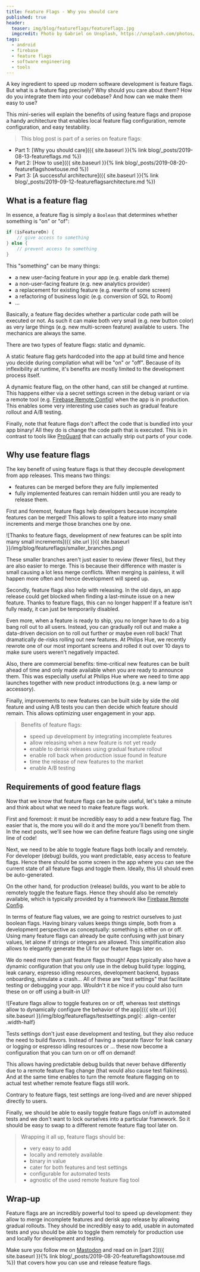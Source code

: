 ```yaml
---
title: Feature Flags - Why you should care
published: true
header:
  teaser: img/blog/featureflags/featureflags.jpg
  imgcredit: Photo by Gabriel on Unsplash, https://unsplash.com/photos/iynyPZ8shPk, cropped
tags:
  - android
  - firebase
  - feature flags
  - software engineering
  - tools
---
```

A key ingredient to speed up modern software development is feature flags. But what is a feature flag precisely? Why should you care about them? How do you integrate them into your codebase? And how can we make them easy to use?

This mini-series will explain the benefits of using feature flags and propose a handy architecture that enables local feature flag configuration, remote configuration, and easy testability.

> This blog post is part of a series on feature flags:
- Part 1: [Why you should care]({{ site.baseurl }}{% link blog/_posts/2019-08-13-featureflags.md %})
- Part 2: [How to use]({{ site.baseurl }}{% link blog/_posts/2019-08-20-featureflagshowtouse.md %})
- Part 3: [A successful architecture]({{ site.baseurl }}{% link blog/_posts/2019-09-12-featureflagsarchitecture.md %})

## What is a feature flag
In essence, a feature flag is simply a `Boolean` that determines whether something is "on" or "of":

```kotlin
if (isFeatureOn) {
    // give access to something
} else {
    // prevent access to something
}
```

This "something" can be many things:

- a new user-facing feature in your app (e.g. enable dark theme)
- a non-user-facing feature (e.g. new analytics provider)
- a replacement for existing feature (e.g. rewrite of some screen)
- a refactoring of business logic (e.g. conversion of SQL to Room)
- ...

Basically, a feature flag decides whether a particular code path will be executed or not. As such it can make both very small (e.g. new button color) as very large things (e.g. new multi-screen feature) available to users. The mechanics are always the same.

There are two types of feature flags: static and dynamic.

A static feature flag gets hardcoded into the app at build time and hence you decide during compilation what will be "on" or "off". Because of its inflexibility at runtime, it's benefits are mostly limited to the development process itself.

A dynamic feature flag, on the other hand, can still be changed at runtime. This happens either via a secret settings screen in the debug variant or via a remote tool (e.g. [Firebase Remote Config](https://firebase.google.com/docs/remote-config)) when the app is in production. This enables some very interesting use cases such as gradual feature rollout and A/B testing.

Finally, note that feature flags don't affect the code that is bundled into your app binary! All they do is change the code path that is executed. This is in contrast to tools like [ProGuard](https://www.guardsquare.com/en/products/proguard) that can actually strip out parts of your code.

## Why use feature flags
The key benefit of using feature flags is that they decouple development from app releases. This means two things:

- features can be merged before they are fully implemented
- fully implemented features can remain hidden until you are ready to release them.

First and foremost, feature flags help developers because incomplete features can be merged! This allows to split a feature into many small increments and merge those branches one by one.

![Thanks to feature flags, development of new features can be split into many small increments]({{ site.url }}{{ site.baseurl }}/img/blog/featureflags/smaller_branches.png)

These smaller branches aren't just easier to review (fewer files), but they are also easier to merge. This is because their difference with master is small causing a lot less merge conflicts. When merging is painless, it will happen more often and hence development will speed up.

Secondly, feature flags also help with releasing. In the old days, an app release could get blocked when finding a last-minute issue on a new feature. Thanks to feature flags, this can no longer happen! If a feature isn't fully ready, it can just be temporarily disabled.

Even more, when a feature is ready to ship, you no longer have to do a big bang roll out to all users. Instead, you can gradually roll out and make a data-driven decision on to roll out further or maybe even roll back! That dramatically de-risks rolling out new features. At Philips Hue, we recently rewrote one of our most important screens and rolled it out over 10 days to make sure users weren't negatively impacted.

Also, there are commercial benefits: time-critical new features can be built ahead of time and only made available when you are ready to announce them. This was especially useful at Philips Hue where we need to time app launches together with new product introductions (e.g. a new lamp or accessory).

Finally, improvements to new features can be built side by side the old feature and using A/B tests you can then decide which feature should remain. This allows optimizing user engagement in your app.

> Benefits of feature flags:
> - speed up development by integrating incomplete features
> - allow releasing when a new feature is not yet ready
> - enable to derisk releases using gradual feature rollout
> - enable roll back when production issue found in feature
> - time the release of new features to the market
> - enable A/B testing

## Requirements of good feature flags
Now that we know that feature flags can be quite useful, let's take a minute and think about what we need to make feature flags work.

First and foremost: it must be incredibly easy to add a new feature flag. The easier that is, the more you will do it and the more you'll benefit from them. In the next posts, we'll see how we can define feature flags using one single line of code!

Next, we need to be able to toggle feature flags both locally and remotely. For developer (debug) builds, you want predictable, easy access to feature flags. Hence there should be some screen in the app where you can see the current state of all feature flags and toggle them. Ideally, this UI should even be auto-generated.

On the other hand, for production (release) builds, you want to be able to remotely toggle the feature flags. Hence they should also be remotely available, which is typically provided by a framework like [Firebase Remote Config](https://firebase.google.com/docs/remote-config).

In terms of feature flag values, we are going to restrict ourselves to just boolean flags. Having binary values keeps things simple, both from a development perspective as conceptually: something is either on or off. Using many feature flags can already be quite confusing with just binary values, let alone if strings or integers are allowed. This simplification also allows to elegantly generate the UI for our feature flags later on.

We do need more than just feature flags though! Apps typically also have a dynamic configuration that you only use in the debug build type: logging, leak canary, espresso idling resources, development backend, bypass onboarding, simulate a crash... All of these are "test settings" that facilitate testing or debugging your app. Wouldn't it be nice if you could also turn these on or off using a built-in UI?

![Feature flags allow to toggle features on or off, whereas test stettings allow to dynamically configure the behavior of the app]({{ site.url }}{{ site.baseurl }}/img/blog/featureflags/testsettings.png){: .align-center .width-half}

Tests settings don't just ease development and testing, but they also reduce the need to build flavors. Instead of having a separate flavor for leak canary or logging or espresso idling resources or ... these now become a configuration that you can turn on or off on demand!

This allows having predictable debug builds that never behave differently due to a remote feature flag change (that would also cause test flakiness). And at the same time enables to turn the remote feature flagging on to actual test whether remote feature flags still work.

Contrary to feature flags, test settings are long-lived and are never shipped directly to users.

Finally, we should be able to easily toggle feature flags on/off in automated tests and we don't want to lock ourselves into a particular framework. So it should be easy to swap to a different remote feature flag tool later on.

> Wrapping it all up, feature flags should be:
> - very easy to add
> - locally and remotely available
> - binary in value
> - cater for both features and test settings
> - configurable for automated tests
> - agnostic of the used remote feature flag tool

## Wrap-up
Feature flags are an incredibly powerful tool to speed up development: they allow to merge incomplete features and derisk app release by allowing gradual rollouts. They should be incredibly easy to add, usable in automated tests and you should be able to toggle them remotely for production use and locally for development and testing.

Make sure you follow me on [Mastodon](https://androiddev.social/@Jeroenmols) and read on in [part 2]({{ site.baseurl }}{% link blog/_posts/2019-08-20-featureflagshowtouse.md %}) that covers how you can use and release feature flags.
